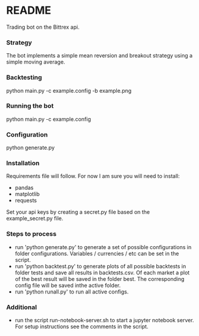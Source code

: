 # README #

Trading bot on the Bittrex api.

### Strategy ###

The bot implements a simple mean reversion and breakout strategy using a simple moving average.

### Backtesting ###

python main.py -c example.config -b example.png

### Running the bot ###

python main.py -c example.config

### Configuration ###

python generate.py

### Installation ###

Requirements file will follow. For now I am sure you will need to install:
* pandas
* matplotlib
* requests

Set your api keys by creating a secret.py file based on the example_secret.py file.

### Steps to process ###

* run 'python generate.py' to generate a set of possible configurations in folder configurations. Variables / currencies / etc can be set in the script.
* run 'python backtest.py' to generate plots of all possible backtests in folder tests and save all results in backtests.csv. Of each market a plot of the best result will be saved in the folder best. The corresponding config file will be saved inthe active folder.
* run 'python runall.py' to run all active configs.

### Additional ###

* run the script run-notebook-server.sh to start a jupyter notebook server. For setup instructions see the comments in the script.
